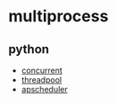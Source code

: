 # multiprocess

## python

- [concurrent](https://github.com/gaoxinge/bible/tree/master/concurrent/python/concurrent)
- [threadpool](https://github.com/SpotlightKid/threadpool)
- [apscheduler](https://github.com/agronholm/apscheduler)